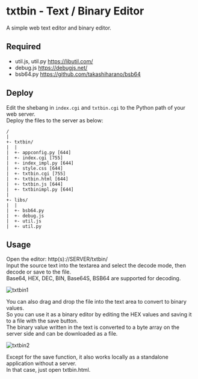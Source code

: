# txtbin - Text / Binary Editor
A simple web text editor and binary editor.

## Required
- util.js, util.py https://libutil.com/
- debug.js https://debugjs.net/
- bsb64.py https://github.com/takashiharano/bsb64

## Deploy
Edit the shebang in `index.cgi` and `txtbin.cgi` to the Python path of your web server.  
Deploy the files to the server as below:
```
/
|
+- txtbin/
|  |
|  +- appconfig.py [644]
|  +- index.cgi [755]
|  +- index_impl.py [644]
|  +- style.css [644]
|  +- txtbin.cgi [755]
|  +- txtbin.html [644]
|  +- txtbin.js [644]
|  +- txtbinimpl.py [644]
|
+- libs/
|  |
|  +- bsb64.py
|  +- debug.js
|  +- util.js
|  +- util.py
```

## Usage
Open the editor: http(s)://SERVER/txtbin/  
Input the source text into the textarea and select the decode mode, then decode or save to the file.  
Base64, HEX, DEC, BIN, Base64S, BSB64 are supported for decoding.  

![txtbin1](https://github.com/user-attachments/assets/8389801b-ac49-4c8f-9ea6-8998054f3e20)

You can also drag and drop the file into the text area to convert to binary values.    
So you can use it as a binary editor by editing the HEX values and saving it to a file with the save button.  
The binary value written in the text is converted to a byte array on the server side and can be downloaded as a file.

![txtbin2](https://github.com/user-attachments/assets/b023dfb0-5641-41cc-a789-2660285e194a)

Except for the save function, it also works locally as a standalone application without a server.  
In that case, just open txtbin.html.
